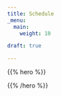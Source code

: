 ```yaml
---
title: Schedule
_menu:
  main:
    weight: 10

draft: true

---
```


{{% hero %}}
<!-- TODO: filter and search -->
{{% /hero %}}
